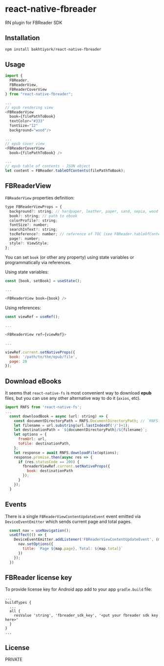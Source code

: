 # react-native-fbreader

RN plugin for FBReader SDK

## Installation

```sh
npm install bakhtiyork/react-native-fbreader
```

## Usage

```js
import {
  FBReader,
  FBReaderView, 
  FBReaderCoverView
} from "react-native-fbreader";

...
// epub rendering view
<FBReaderView  
  book={filePathToBook}
  textColor="#333"
  fontSize="12"
  background="wood"/>

...
// epub cover view
<FBReaderCoverView
  book={filePathToBook} />

...
// epub table of contents - JSON object
let content = FBReader.tableOfContents(filePathToBook);
```

## FBReaderView

`FBReaderView` properties definition:
```js
type FBReaderViewProps = {
  background?: string; // hardpaper, leather, paper, sand, sepia, wood
  book?: string; // path to ebook
  colorProfile?: string;
  fontSize?: number;
  searchInText?: string;
  tocReference?: number; // reference of TOC (see FBReader.tableOfContents)
  page?: number;
  style?: ViewStyle;
};
```
You can set `book` (or other any property) using state variables or programmatically via references.

Using state variables:
```js
const [book, setBook] = useState();

...

<FBReaderView book={book} />
```

Using references:
```js
const viewRef = useRef();

...

<FBReaderView ref={viewRef}>

...

viewRef.current.setNativeProps({
  book: '/path/to/the/epub/file',
  page: 20  
});

```

## Download eBooks
It seems that `react-native-fs` is most convenient way to download **epub** files, but you can use any other alternative way to do it (`axios`, etc).

```js
import RNFS from 'react-native-fs';
...
  const downloadBook = async (url: string) => {
    const documentDirectoryPath = RNFS.DocumentDirectoryPath; // `RNFS.DocumentDirectoryPath` exists on both platforms and is writable
    let filename = url.substring(url.lastIndexOf('/')+1);
    let destinationPath = `${documentDirectoryPath}/${filename}`;
    let options = {
      fromUrl: url,
      toFile: destinationPath,
    };
    let response = await RNFS.downloadFile(options);
    response.promise.then(async res => {
      if (res.statusCode == 200) {
        fbreaderViewRef.current.setNativeProps({
          book: destinationPath  
        });
      }
    });
  }

```

## Events
There is a single `FBReaderViewContentUpdateEvent` event emitted via `DeviceEventEmitter` which sends current page and total pages.
```js
  const nav = useNavigation();
  useEffect(() => {
    DeviceEventEmitter.addListener('FBReaderViewContentUpdateEvent', (map: any) => {
      nav.setOptions({
        title: `Page ${map.page}, Total: ${map.total}`
      })
    });
  })

```

## FBReader license key
To provide license key for Android app add to your app `gradle.build` file:
```
...
buildTypes {
  ...
  all {
    resValue 'string', 'fbreader_sdk_key', '<put your fbreader sdk key here>'
  }
}
...
```

## License

PRIVATE
